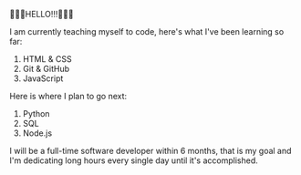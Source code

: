 👋👋👋HELLO!!!👋👋👋

I am currently teaching myself to code, here's what I've been learning so far:
  1. HTML & CSS
  2. Git & GitHub
  3. JavaScript

Here is where I plan to go next:
  1. Python
  2. SQL
  3. Node.js

I will be a full-time software developer within 6 months, that is my goal and I'm dedicating long hours every single day until it's accomplished.

